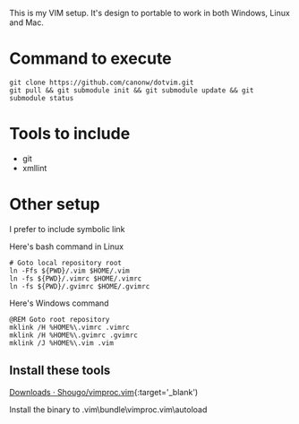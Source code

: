 This is my VIM setup.  It's design to portable to work in both Windows, Linux and Mac.

# Command to execute 

~~~
git clone https://github.com/canonw/dotvim.git
git pull && git submodule init && git submodule update && git submodule status
~~~

# Tools to include

- git
- xmllint


# Other setup

I prefer to include symbolic link

Here's bash command in Linux

~~~
# Goto local repository root
ln -Ffs ${PWD}/.vim $HOME/.vim
ln -fs ${PWD}/.vimrc $HOME/.vimrc
ln -fs ${PWD}/.gvimrc $HOME/.gvimrc
~~~

Here's Windows command

~~~
@REM Goto root repository
mklink /H %HOME%\.vimrc .vimrc
mklink /H %HOME%\.gvimrc .gvimrc
mklink /J %HOME%\.vim .vim
~~~

## Install these tools

[Downloads · Shougo/vimproc.vim](https://github.com/Shougo/vimproc.vim/downloads){:target='_blank')

Install the binary to .vim\bundle\vimproc.vim\autoload

